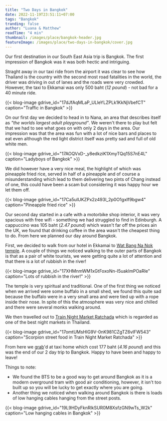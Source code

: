 ```yaml
---
title: "Two Days in Bangkok"
date: 2022-11-19T23:51:11+07:00
tags: "Bangkok"
tranding: false
author: "Luana & Matthew"
readTime: "4 min"
thumbnail: /images/place/bangkok-header.jpg
featureImage: /images/place/two-days-in-bangkok/cover.jpg
---
```


Our first destination in our South East Asia trip is Bangkok. The first impression of Bangkok was it was both hectic and intriguing.

Straght away in our taxi ride from the airport it was clear to see how Thailand is the country with the second most road fatalities in the world, the driver was driving in out of lanes and the roads were very crowded. However, the taxi to Ekkamai was only 500 baht (*12 pound*) - not bad for a 40 minute ride.

{{< blog-image gdrive_id="17dJfAqMLaP_ULleYLZPLk1KkNjVbefCT" caption="Traffic in Bangkok" >}}

On our first day we decided to head in to Nana, an area that describes itself as *"the worlds largest adult playground"*. We weren't there to play but felt that we had to see what goes on with only 2 days in the area. Our impression was that the area was fun with a lot of nice bars and places to eat even although the red light district itself was pretty sad and full of old white men. 

{{< blog-image gdrive_id="17AOQVxD-_y8edkziK1XmyTQq15S7nE4L" caption="Ladyboys of Bangkok" >}}

We did however have a very nice meal, the highlight of which was pineapple fried rice, served in half of a pineapple and of course a misunderstanding which lead to them delivering two pints of Chang instead of one, this could have been a scam but considering it was happy hour we let them off. 

{{< blog-image gdrive_id="17Ca5uIUKZPx2z493l_2p0O1gxIf9bgw4" caption="Pineapple fried rice" >}}

Our second day started in a cafe with a motorbike shop interior, it was very spacious with free wifi - something we had struggled to find in Edinburgh. A cappuccino was 105 baht (*2.47 pound*) which wasn't far off the prices ain the UK, we found that drinking coffee in the area wasn't the cheapest thing to do. From here we planned our day around Bangkok.

First, we decided to walk from our hotel in Ekkamai to [Wat Bang Na Nok temple](https://www.facebook.com/Bangnanok/). A couple of things we noticed walking to the outer parts of Bangkok is that as a pair of white tourists, we were getting quite a lot of attention and that there is a lot of rubbish in the river!

{{< blog-image gdrive_id="17XHMnmWM1xGtFoxoNn-I5uaklmPOaRle" caption="Lots of rubbish in the river!" >}}

The temple is very spiritual and traditional. One of the first thing we noticed when we arrived were some buffalo in a small shed, we found this quite sad because the buffalo were in a very small area and were tied up with a rope inside their nose. In spite of this the atmosphere was very nice and chilled and there were several monks walking around. 

We then travelled out to [Train Night Market Ratchada](https://www.tripadvisor.com/Attraction_Review-g293916-d8130989-Reviews-Train_Night_Market_Ratchada-Bangkok.html) which is regarded as one of the best night markets in Thailand. 

{{< blog-image gdrive_id="17omtUMsHIG9V-0nK981CZgTZ6vlFW543" caption="Scorpion street food in Train Night Market Ratchada" >}}

From here we [grab](https://www.grab.com/th/)'d at taxi home which cost 177 baht (*4.16 pound*) and this was the end of our 2 day trip to Bangkok. Happy to have been and happy to leave!

Things to note:
 - We found the BTS to be a good way to get around Bangkok as it is a modern overground tram with good air conditioning, however, it isn't too built up so you will be lucky to get exactly where you are going.
 - Another thing we noticed when walking around Bangkok is there is loads of low hanging cables hanging from the street posts.

{{< blog-image gdrive_id="19L9HDyFknRlkSUR0M8XsfzGN9wTs_W2k" caption="Low hanging cables in Bangkok" >}}
